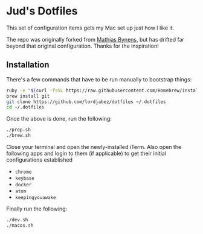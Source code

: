 # Jud's Dotfiles

This set of configuration items gets my Mac set up just how I like it.

The repo was originally forked from [Mathias Bynens](https://github.com/mathiasbynens/dotfiles),
but has drifted far beyond that original configuration. Thanks for the inspiration!


## Installation

There's a few commands that have to be run manually to bootstrap things:

```bash
ruby -e "$(curl -fsSL https://raw.githubusercontent.com/Homebrew/install/master/install)"
brew install git
git clone https://github.com/lordjabez/dotfiles ~/.dotfiles
cd ~/.dotfiles
```

Once the above is done, run the following:

```bash
./prep.sh
./brew.sh
```

Close your terminal and open the newly-installed iTerm. Also open the following apps
and login to them (if applicable) to get their initial configurations established

*  `chrome`
*  `keybase`
*  `docker`
*  `atom`
*  `keepingyouawake`

Finally run the following:

```bash
./dev.sh
./macos.sh
```
